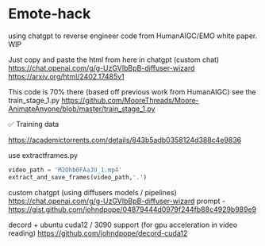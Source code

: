 # Emote-hack
using chatgpt to reverse engineer code from HumanAIGC/EMO white paper. WIP


Just copy and paste the html from here in chatgpt (custom chat) https://chat.openai.com/g/g-UzGVIbBpB-diffuser-wizard
https://arxiv.org/html/2402.17485v1


This code is 70% there (based off previous work from HumanAIGC)
see the train_stage_1.py
https://github.com/MooreThreads/Moore-AnimateAnyone/blob/master/train_stage_1.py

✅  Training data 

https://academictorrents.com/details/843b5adb0358124d388c4e9836


use extractframes.py
```python
video_path = 'M2Ohb0FAaJU_1.mp4'
extract_and_save_frames(video_path,'.')
```


custom chatgpt (using diffusers models / pipelines)
https://chat.openai.com/g/g-UzGVIbBpB-diffuser-wizard
prompt - https://gist.github.com/johndpope/04879444d0979f244fb88c4929b989e9



decord + ubuntu cuda12 / 3090 support (for gpu acceleration in video reading)
https://github.com/johndpope/decord-cuda12
